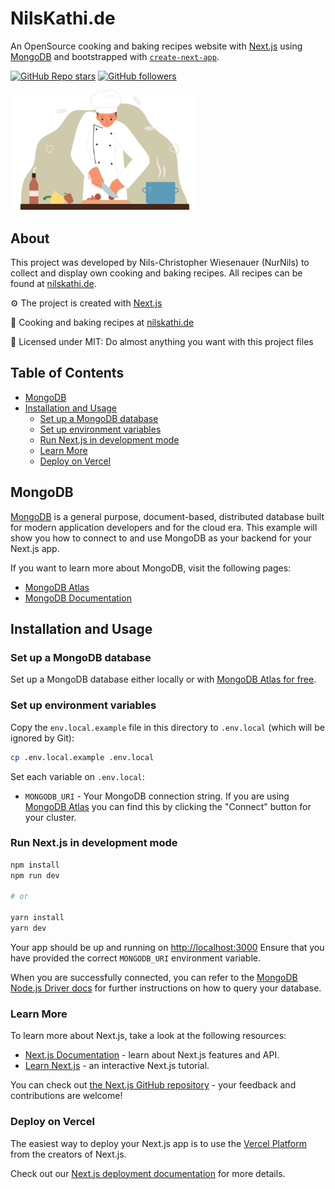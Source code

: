 # NilsKathi.de

An OpenSource cooking and baking recipes website with [Next.js](https://nextjs.org/) using [MongoDB](https://www.mongodb.com/) and bootstrapped with [`create-next-app`](https://github.com/vercel/next.js/tree/canary/packages/create-next-app).

[![GitHub Repo stars](https://img.shields.io/github/stars/NurNils/nilskathi.de?style=social)](https://github.com/NurNils/nilskathi.de)
[![GitHub followers](https://img.shields.io/github/followers/NurNils?style=social)](https://github.com/NurNils)


<img src="./public/images/cook.webp" width="300" />

## About

This project was developed by Nils-Christopher Wiesenauer (NurNils) to collect and display own cooking and baking recipes. All recipes can be found at [nilskathi.de](https://nilskathi.de). 

⚙️ The project is created with [Next.js](https://nextjs.org/)

🍳 Cooking and baking recipes at [nilskathi.de](https://nilskathi.de)

📝 Licensed under MIT: Do almost anything you want with this project files

## Table of Contents

- [MongoDB](#MongoDB)
- [Installation and Usage](#Installation-and-Usage)
    - [Set up a MongoDB database](#Set-up-a-MongoDB-database)
    - [Set up environment variables](#Set-up-environment-variables)
    - [Run Next.js in development mode](#Run-Next.js-in-development-mode)
    - [Learn More](#Learn-More)
    - [Deploy on Vercel](#Deploy-on-Vercel)

## MongoDB

[MongoDB](https://www.mongodb.com/) is a general purpose, document-based, distributed database built for modern application developers and for the cloud era. This example will show you how to connect to and use MongoDB as your backend for your Next.js app.

If you want to learn more about MongoDB, visit the following pages:

- [MongoDB Atlas](https://mongodb.com/atlas)
- [MongoDB Documentation](https://docs.mongodb.com/)

## Installation and Usage

### Set up a MongoDB database

Set up a MongoDB database either locally or with [MongoDB Atlas for free](https://mongodb.com/atlas).

### Set up environment variables

Copy the `env.local.example` file in this directory to `.env.local` (which will be ignored by Git):

```bash
cp .env.local.example .env.local
```

Set each variable on `.env.local`:

- `MONGODB_URI` - Your MongoDB connection string. If you are using [MongoDB Atlas](https://mongodb.com/atlas) you can find this by clicking the "Connect" button for your cluster.

### Run Next.js in development mode

```bash
npm install
npm run dev

# or

yarn install
yarn dev
```

Your app should be up and running on [http://localhost:3000](http://localhost:3000)
Ensure that you have provided the correct `MONGODB_URI` environment variable.

When you are successfully connected, you can refer to the [MongoDB Node.js Driver docs](https://mongodb.github.io/node-mongodb-native/3.4/tutorials/collections/) for further instructions on how to query your database.

### Learn More

To learn more about Next.js, take a look at the following resources:

- [Next.js Documentation](https://nextjs.org/docs) - learn about Next.js features and API.
- [Learn Next.js](https://nextjs.org/learn) - an interactive Next.js tutorial.

You can check out [the Next.js GitHub repository](https://github.com/vercel/next.js/) - your feedback and contributions are welcome!

### Deploy on Vercel

The easiest way to deploy your Next.js app is to use the [Vercel Platform](https://vercel.com/new?utm_medium=default-template&filter=next.js&utm_source=create-next-app&utm_campaign=create-next-app-readme) from the creators of Next.js.

Check out our [Next.js deployment documentation](https://nextjs.org/docs/deployment) for more details.
